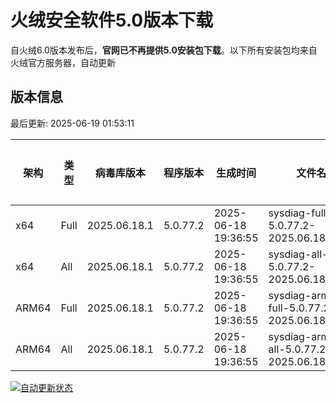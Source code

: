 # 火绒安全软件5.0版本下载 

自火绒6.0版本发布后，**官网已不再提供5.0安装包下载**。以下所有安装包均来自火绒官方服务器，自动更新

<!-- TABLE_START -->

## 版本信息

最后更新: 2025-06-19 01:53:11

| 架构    | 类型   | 病毒库版本 | 程序版本  | 生成时间 | 文件名 | 大小 | 下载链接    |
|---------|-------|------------|----------|----------|--------|------|----------|
| x64     | Full | 2025.06.18.1 | 5.0.77.2 | 2025-06-18 19:36:55 | sysdiag-full-5.0.77.2-2025.06.18.1.exe | 27.88M | [下载](https://down-tencent.huorong.cn/sysdiag-full-5.0.77.2-2025.06.18.1.exe) |
| x64     | All  | 2025.06.18.1 | 5.0.77.2 | 2025-06-18 19:36:55 | sysdiag-all-5.0.77.2-2025.06.18.1.exe | 27.88M | [下载](https://down-tencent.huorong.cn/sysdiag-all-5.0.77.2-2025.06.18.1.exe) |
| ARM64   | Full | 2025.06.18.1 | 5.0.77.2 | 2025-06-18 19:36:55 | sysdiag-arm64-full-5.0.77.2-2025.06.18.1.exe | 27.60M | [下载](https://down-tencent.huorong.cn/sysdiag-arm64-full-5.0.77.2-2025.06.18.1.exe) |
| ARM64   | All  | 2025.06.18.1 | 5.0.77.2 | 2025-06-18 19:36:55 | sysdiag-arm64-all-5.0.77.2-2025.06.18.1.exe | 27.60M | [下载](https://down-tencent.huorong.cn/sysdiag-arm64-all-5.0.77.2-2025.06.18.1.exe) |

<!-- TABLE_END -->

[![自动更新状态](https://github.com/J54264/Huorong-Version/actions/workflows/update.yml/badge.svg)](https://github.com/J54264/Huorong-Version/actions)
